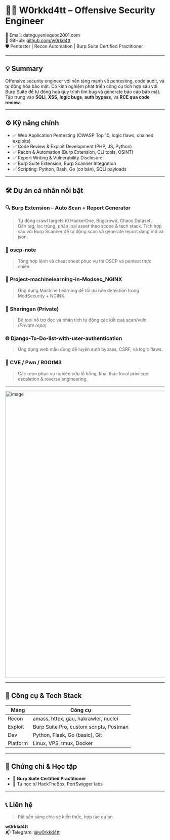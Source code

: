 # 🧑‍💻 W0rkkd4tt – Offensive Security Engineer

📧 Email: datnguyenlequoc2001.com  
🔗 GitHub: [github.com/w0rkd4tt](https://github.com/w0rkd4tt)  
🛡️ Pentester | Recon Automation | Burp Suite Certified Practitioner  

---

## 💡 Summary

Offensive security engineer với nền tảng mạnh về pentesting, code audit, và tự động hóa bảo mật. Có kinh nghiệm phát triển công cụ tích hợp sâu với Burp Suite để tự động hoá quy trình tìm bug và generate báo cáo bảo mật. Tập trung vào **SQLi**, **XSS**, **logic bugs**, **auth bypass**, và **RCE qua code review**.

---

## ⚙️ Kỹ năng chính

- ✅ Web Application Pentesting (OWASP Top 10, logic flaws, chained exploits)
- ✅ Code Review & Exploit Development (PHP, JS, Python)
- ✅ Recon & Automation (Burp Extension, CLI tools, OSINT)
- ✅ Report Writing & Vulnerability Disclosure
- ✅ Burp Suite Extension, Burp Scanner Integration
- ✅ Scripting: Python, Bash, Go (cơ bản), SQLi payloads

---

## 🛠️ Dự án cá nhân nổi bật

### 🔍 Burp Extension – Auto Scan + Report Generator
> Tự động crawl targets từ HackerOne, Bugcrowd, Chaos Dataset.  
> Gán tag, lọc trùng, phân loại asset theo scope & tech stack.
> Tích hợp sâu với Burp Scanner để tự động scan và generate report dạng md và json.

### 📓 oscp-note
> Tổng hợp lệnh và cheat sheet phục vụ thi OSCP và pentest thực chiến.

### 📡 Project-machinelearning-in-Modsec_NGINX
> Ứng dụng Machine Learning để tối ưu rule detection trong ModSecurity + NGINX.

### 🧿 Sharingan (Private)
> Bộ tool hỗ trợ đọc và phân tích tự động các kết quả scan/vuln. *(Private repo)*

### 🌐 Django-To-Do-list-with-user-authentication
> Ứng dụng web mẫu dùng để luyện auth bypass, CSRF, và logic flaws.

### 🔧 CVE / Pwn / R0OtM3
> Các repo phục vụ nghiên cứu lỗ hổng, khai thác local privilege escalation & reverse engineering.


---
<img width="908" alt="image" src="https://github.com/user-attachments/assets/e81d9690-9ce4-41d5-a8c1-e3a491c1dcd8" />

---

## 🔧 Công cụ & Tech Stack

| Mảng     | Công cụ                                     |
|----------|---------------------------------------------|
| Recon    | amass, httpx, gau, hakrawler, nuclei        |
| Exploit  | Burp Suite Pro, custom scripts, Postman     |
| Dev      | Python, Flask, Go (basic), Git              |
| Platform | Linux, VPS, tmux, Docker                    |

---

## 📜 Chứng chỉ & Học tập

- 🎯 **Burp Suite Certified Practitioner**  
- 📖 Tự học từ HackTheBox, PortSwigger labs

---

## 📞 Liên hệ

> Rất sẵn sàng chia sẻ kiến thức, hợp tác dự án.

**w0rkkd4tt**  
📬 Telegram: [@w0rkkd4tt](https://t.me/w0rkkd4tt)
